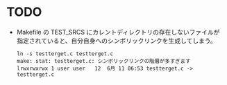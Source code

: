 # TODO

+ Makefile の TEST_SRCS にカレントディレクトリの存在しないファイルが指定されていると、自分自身へのシンボリックリンクを生成してしまう。
  ```
  ln -s testterget.c testterget.c
  make: stat: testterget.c: シンボリックリンクの階層が多すぎます
  lrwxrwxrwx 1 user user   12  6月 11 06:53 testterget.c -> testterget.c
  ```
